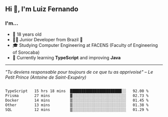 <h2>Hi 👋, I'm Luiz Fernando</h2>

### I'm...
* 🤟 18 years old
* 👨‍💻 Junior Developer from Brazil 💚
* 🎓 Studying Computer Engineering at FACENS (Faculty of Engineering of Sorocaba)
* 🔭 Currently learning **TypeScript** and improving **Java**

---

_"Tu deviens responsable pour toujours de ce que tu as apprivoisé" – Le Petit Prince (Antoine de Saint-Exupéry)_

##

<!--START_SECTION:waka-->

```txt
TypeScript   15 hrs 18 mins  ███████████████████████░░   92.00 %
Prisma       27 mins         ▓░░░░░░░░░░░░░░░░░░░░░░░░   02.73 %
Docker       14 mins         ▒░░░░░░░░░░░░░░░░░░░░░░░░   01.45 %
Other        13 mins         ▒░░░░░░░░░░░░░░░░░░░░░░░░   01.38 %
SQL          12 mins         ▒░░░░░░░░░░░░░░░░░░░░░░░░   01.29 %
```

<!--END_SECTION:waka-->
